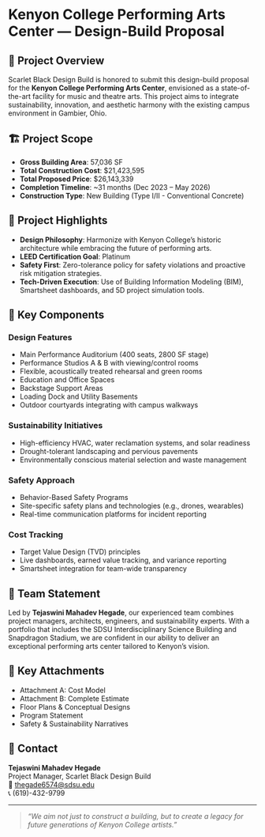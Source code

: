 # Kenyon College Performing Arts Center — Design-Build Proposal

## 📍 Project Overview

Scarlet Black Design Build is honored to submit this design-build proposal for the **Kenyon College Performing Arts Center**, envisioned as a state-of-the-art facility for music and theatre arts. This project aims to integrate sustainability, innovation, and aesthetic harmony with the existing campus environment in Gambier, Ohio.

## 🏗 Project Scope

- **Gross Building Area**: 57,036 SF
- **Total Construction Cost**: $21,423,595
- **Total Proposed Price**: $26,143,339
- **Completion Timeline**: ~31 months (Dec 2023 – May 2026)
- **Construction Type**: New Building (Type I/II - Conventional Concrete)

## 🎯 Project Highlights

- **Design Philosophy**: Harmonize with Kenyon College’s historic architecture while embracing the future of performing arts.
- **LEED Certification Goal**: Platinum
- **Safety First**: Zero-tolerance policy for safety violations and proactive risk mitigation strategies.
- **Tech-Driven Execution**: Use of Building Information Modeling (BIM), Smartsheet dashboards, and 5D project simulation tools.

## 🔧 Key Components

### Design Features
- Main Performance Auditorium (400 seats, 2800 SF stage)
- Performance Studios A & B with viewing/control rooms
- Flexible, acoustically treated rehearsal and green rooms
- Education and Office Spaces
- Backstage Support Areas
- Loading Dock and Utility Basements
- Outdoor courtyards integrating with campus walkways

### Sustainability Initiatives
- High-efficiency HVAC, water reclamation systems, and solar readiness
- Drought-tolerant landscaping and pervious pavements
- Environmentally conscious material selection and waste management

### Safety Approach
- Behavior-Based Safety Programs
- Site-specific safety plans and technologies (e.g., drones, wearables)
- Real-time communication platforms for incident reporting

### Cost Tracking
- Target Value Design (TVD) principles
- Live dashboards, earned value tracking, and variance reporting
- Smartsheet integration for team-wide transparency

## 👥 Team Statement

Led by **Tejaswini Mahadev Hegade**, our experienced team combines project managers, architects, engineers, and sustainability experts. With a portfolio that includes the SDSU Interdisciplinary Science Building and Snapdragon Stadium, we are confident in our ability to deliver an exceptional performing arts center tailored to Kenyon’s vision.

## 📁 Key Attachments

- Attachment A: Cost Model  
- Attachment B: Complete Estimate  
- Floor Plans & Conceptual Designs  
- Program Statement  
- Safety & Sustainability Narratives  

## 📝 Contact

**Tejaswini Mahadev Hegade**  
Project Manager, Scarlet Black Design Build  
📧 thegade6574@sdsu.edu  
📞 (619)-432-9799

---

> _“We aim not just to construct a building, but to create a legacy for future generations of Kenyon College artists.”_
